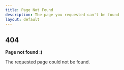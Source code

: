 ```yaml
---
title: Page Not Found
description: The page you requested can't be found
layout: default
---
```


## 404

**Page not found :(**

The requested page could not be found.
